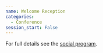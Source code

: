 ```yaml
---
name: Welcome Reception
categories:
  - Conference
session_start: False
---
```

For full details see the [social program](/socialprogram).